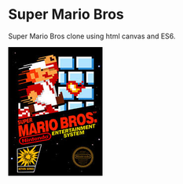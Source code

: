 # Super Mario Bros
Super Mario Bros clone using html canvas and ES6.

![Super Mario Bros Artwork](./smb_art.jfif)
